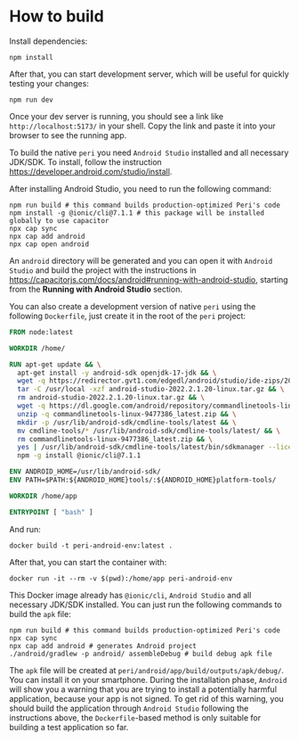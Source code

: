 # How to build

Install dependencies:

```shell
npm install
```

After that, you can start development server, which will be useful for quickly testing your changes:

```shell
npm run dev
```

Once your dev server is running, you should see a link like `http://localhost:5173/` in your shell. Copy the link and paste it into your browser to see the running app.

To build the native `peri` you need `Android Studio` installed and all necessary JDK/SDK. To install, follow the instruction <https://developer.android.com/studio/install>.

After installing Android Studio, you need to run the following command:

```shell
npm run build # this command builds production-optimized Peri's code
npm install -g @ionic/cli@7.1.1 # this package will be installed globally to use capacitor
npx cap sync
npx cap add android
npx cap open android
```

An `android` directory will be generated and you can open it with `Android Studio` and build the project with the instructions in <https://capacitorjs.com/docs/android#running-with-android-studio>, starting from the **Running with Android Studio** section.

You can also create a development version of native `peri` using the following `Dockerfile`, just create it in the root of the `peri` project:

```dockerfile
FROM node:latest

WORKDIR /home/

RUN apt-get update && \
  apt-get install -y android-sdk openjdk-17-jdk && \
  wget -q https://redirector.gvt1.com/edgedl/android/studio/ide-zips/2022.2.1.20/android-studio-2022.2.1.20-linux.tar.gz && \
  tar -C /usr/local -xzf android-studio-2022.2.1.20-linux.tar.gz && \
  rm android-studio-2022.2.1.20-linux.tar.gz && \
  wget -q https://dl.google.com/android/repository/commandlinetools-linux-9477386_latest.zip && \
  unzip -q commandlinetools-linux-9477386_latest.zip && \
  mkdir -p /usr/lib/android-sdk/cmdline-tools/latest && \
  mv cmdline-tools/* /usr/lib/android-sdk/cmdline-tools/latest/ && \
  rm commandlinetools-linux-9477386_latest.zip && \
  yes | /usr/lib/android-sdk/cmdline-tools/latest/bin/sdkmanager --licenses && \
  npm -g install @ionic/cli@7.1.1

ENV ANDROID_HOME=/usr/lib/android-sdk/
ENV PATH=$PATH:${ANDROID_HOME}tools/:${ANDROID_HOME}platform-tools/

WORKDIR /home/app

ENTRYPOINT [ "bash" ]
```

And run:

```shell
docker build -t peri-android-env:latest .
```

After that, you can start the container with:

```shell
docker run -it --rm -v $(pwd):/home/app peri-android-env
```

This Docker image already has `@ionic/cli`, `Android Studio` and all necessary JDK/SDK installed. You can just run the following commands to build the `apk` file:

```shell
npm run build # this command builds production-optimized Peri's code
npx cap sync
npx cap add android # generates Android project
./android/gradlew -p android/ assembleDebug # build debug apk file
```

The `apk` file will be created at `peri/android/app/build/outputs/apk/debug/`. You can install it on your smartphone. During the installation phase, `Android` will show you a warning that you are trying to install a potentially harmful application, because your app is not signed. To get rid of this warning, you should build the application through `Android Studio` following the instructions above, the `Dockerfile`-based method is only suitable for building a test application so far.
